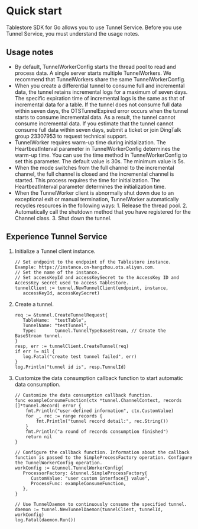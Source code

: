 # Quick start

Tablestore SDK for Go allows you to use Tunnel Service. Before you use Tunnel Service, you must understand the usage notes.

## Usage notes

-   By default, TunnelWorkerConfig starts the thread pool to read and process data. A single server starts multiple TunnelWorkers. We recommend that TunnelWorkers share the same TunnelWorkerConfig.
-   When you create a differential tunnel to consume full and incremental data, the tunnel retains incremental logs for a maximum of seven days. The specific expiration time of incremental logs is the same as that of incremental data for a table. If the tunnel does not consume full data within seven days, the OTSTunnelExpired error occurs when the tunnel starts to consume incremental data. As a result, the tunnel cannot consume incremental data. If you estimate that the tunnel cannot consume full data within seven days, submit a ticket or join DingTalk group 23307953 to request technical support.
-   TunnelWorker requires warm-up time during initialization. The HeartbeatInterval parameter in TunnelWorkerConfig determines the warm-up time. You can use the time method in TunnelWorkerConfig to set this parameter. The default value is 30s. The minimum value is 5s.
-   When the mode switches from the full channel to the incremental channel, the full channel is closed and the incremental channel is started. This process requires the time for initialization. The HeartbeatInterval parameter determines the initialization time.
-   When the TunnelWorker client is abnormally shut down due to an exceptional exit or manual termination, TunnelWorker automatically recycles resources in the following ways: 1. Release the thread pool. 2. Automatically call the shutdown method that you have registered for the Channel class. 3. Shut down the tunnel.

## Experience Tunnel Service

1.  Initialize a Tunnel client instance.

    ```
    // Set endpoint to the endpoint of the Tablestore instance. Example: https://instance.cn-hangzhou.ots.aliyun.com.
    // Set the name of the instance.
    // Set accessKeyId and accessKeySecret to the AccessKey ID and AccessKey secret used to access Tablestore.
    tunnelClient := tunnel.NewTunnelClient(endpoint, instance,
       accessKeyId, accessKeySecret)                    
    ```

2.  Create a tunnel.

    ```
    req := &tunnel.CreateTunnelRequest{
       TableName:  "testTable",
       TunnelName: "testTunnel",
       Type:       tunnel.TunnelTypeBaseStream, // Create the BaseStream tunnel.
    }
    resp, err := tunnelClient.CreateTunnel(req)
    if err != nil {
       log.Fatal("create test tunnel failed", err)
    }
    log.Println("tunnel id is", resp.TunnelId)
    ```

3.  Customize the data consumption callback function to start automatic data consumption.

    ```
    // Customize the data consumption callback function.
    func exampleConsumeFunction(ctx *tunnel.ChannelContext, records []*tunnel.Record) error {
        fmt.Println("user-defined information", ctx.CustomValue)
        for _, rec := range records {
            fmt.Println("tunnel record detail:", rec.String())
        }
        fmt.Println("a round of records consumption finished")
        return nil
    }
    
    // Configure the callback function. Information about the callback function is passed to the SimpleProcessFactory operation. Configure the TunnelWorkerConfig operation.
    workConfig := &tunnel.TunnelWorkerConfig{
       ProcessorFactory: &tunnel.SimpleProcessFactory{
          CustomValue: "user custom interface{} value",
          ProcessFunc: exampleConsumeFunction,
       },
    }
    
    // Use TunnelDaemon to continuously consume the specified tunnel.
    daemon := tunnel.NewTunnelDaemon(tunnelClient, tunnelId, workConfig)
    log.Fatal(daemon.Run())
    ```



